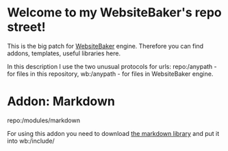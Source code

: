 # Welcome to my WebsiteBaker's repo street!

This is the big patch for [WebsiteBaker](websitebaker.org) engine. Therefore you can find addons, templates, useful libraries here.

In this description I use the two unusual protocols for urls: repo:/anypath - for files in this repository, wb:/anypath - for files in WebsiteBaker engine.

# Addon: Markdown

repo:/modules/markdown

For using this addon you need to download [the markdown library](https://github.com/erusev/parsedown) and put it into wb:/include/

